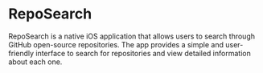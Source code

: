 # RepoSearch

RepoSearch is a native iOS application that allows users to search through GitHub open-source repositories. The app provides a simple and user-friendly interface to search for repositories and view detailed information about each one.
